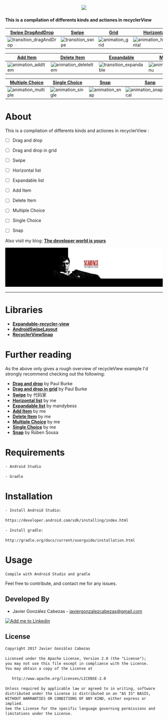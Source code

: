 
<p align="center">
 <img src="https://github.com/CabezasGonzalezJavier/FullRecycleView/blob/master/title.png" />
 <h4>This is a compilation of differents kinds and actiones in recyclerView</h4>
</p>




[Swipe DragAndDrop][dragandswipe] | [Swipe][swipe] | [Grid][dragandswipe] | [Horizontal][horizontal]
--- | --- | --- | ---
![transition_dragAndDrop] | ![transition_swipe] | ![animation_grid] | ![animation_horizontal]

[Add Item][add] | [Delete Item][delete] | [Expandable][expandable] | [Menu][menu]
--- | --- | --- | ---
![animation_addItem] | ![animation_deleteItem] | ![transition_expandable] | ![animation_menu]

[Multiple Choice][multiple] | [Single Choice][single] | [Snap][snap] | [Sanp][snap]
--- | --- | --- | ---
![animation_multiple] | ![animation_single] | ![animation_snap] | ![animation_snap_vertical]

# About
  This is a compilation of differents kinds and actiones in recyclerView :
  
 - [ ] Drag and drop
 - [ ] Drag and drop in grid
 - [ ] Swipe 
 - [ ] Horizontal list
 - [ ] Expandable list
 - [ ] Add Item
 - [ ] Delete Item
 - [ ] Multiple Choice
 - [ ] Single Choice
 - [ ] Snap

  
  Also visit my blog: **[The developer world is yours](http://thedeveloperworldisyours.com)**
  
<a href="http://thedeveloperworldisyours.com/">
  <img alt="The developer world is yours" src="https://github.com/CabezasGonzalezJavier/AddTextViewButton/blob/master/TheDeveloperWordIsYours.png" />
</a>
  
---------
# Libraries

 * **[Expandable-recycler-view](https://github.com/thoughtbot/expandable-recycler-view)**
 * **[AndroidSwipeLayout](https://github.com/daimajia/AndroidSwipeLayout)**
 * **[RecyclerViewSnap](https://github.com/rubensousa/RecyclerViewSnap)**
 
# Further reading

  As the above only gives a rough overview of recycleView example I'd strongly recommend checking out the following:
  * **[Drag and drop](https://medium.com/@ipaulpro/drag-and-swipe-with-recyclerview-b9456d2b1aaf#.984ilzuek)** by Paul Burke
  * **[Drag and drop in grid](https://medium.com/@ipaulpro/drag-and-swipe-with-recyclerview-6a6f0c422efd#.s4r12j9rk)** by Paul Burke
  * **[Swipe](https://github.com/daimajia/AndroidSwipeLayout)** by 代码家
  * **[Horizontal list](http://thedeveloperworldisyours.com/android/horizontal-listview-on-android/#sthash.iYuy7X5R.dpbs)** by me
  * **[Expandable list](https://github.com/thoughtbot/expandable-recycler-view)** by mandybess
  * **[Add Item](http://thedeveloperworldisyours.com)** by me
  * **[Delete Item](http://thedeveloperworldisyours.com)** by me
  * **[Multiple Choice](http://thedeveloperworldisyours.com/android/multiple-choice-recyclerview/#sthash.aD5rVYfB.dpbs)** by me
  * **[Single Choice](http://thedeveloperworldisyours.com/android/single-choice-recyclerview/#sthash.NWIoNAeD.dpbs)** by me
  * **[Snap](https://github.com/rubensousa/RecyclerViewSnap/blob/master/README.md)** by Rúben Sousa
  
# Requirements

    - Android Studio

    - Gradle


# Installation

    - Install Android Studio:

    https://developer.android.com/sdk/installing/index.html

    - Install gradle:

    http://gradle.org/docs/current/userguide/installation.html

# Usage
    Compile with Android Studio and gradle


Feel free to contribute, and contact me for any issues.

Developed By
------------
* Javier González Cabezas - <javiergonzalezcabezas@gmail.com>

<a href="https://es.linkedin.com/in/javier-gonz%C3%A1lez-cabezas-8b4b2231">
  <img alt="Add me to Linkedin" src="https://github.com/JorgeCastilloPrz/EasyMVP/blob/master/art/linkedin.png" />
</a>

License
-------

    Copyright 2017 Javier González Cabezas

    Licensed under the Apache License, Version 2.0 (the "License");
    you may not use this file except in compliance with the License.
    You may obtain a copy of the License at

       http://www.apache.org/licenses/LICENSE-2.0

    Unless required by applicable law or agreed to in writing, software
    distributed under the License is distributed on an "AS IS" BASIS,
    WITHOUT WARRANTIES OR CONDITIONS OF ANY KIND, either express or implied.
    See the License for the specific language governing permissions and
    limitations under the License.

[dragandswipe]: https://github.com/thedeveloperworldisyours/FullRecycleView/tree/master/app/src/main/java/com/thedeveloperworldisyours/fullrecycleview/dragandswipe
[swipe]: https://github.com/thedeveloperworldisyours/FullRecycleView/tree/master/app/src/main/java/com/thedeveloperworldisyours/fullrecycleview/swipe
[horizontal]: https://github.com/thedeveloperworldisyours/FullRecycleView/tree/master/app/src/main/java/com/thedeveloperworldisyours/fullrecycleview/horizontal
[add]: https://github.com/thedeveloperworldisyours/FullRecycleView/tree/master/app/src/main/java/com/thedeveloperworldisyours/fullrecycleview/vertical
[delete]: https://github.com/thedeveloperworldisyours/FullRecycleView/tree/master/app/src/main/java/com/thedeveloperworldisyours/fullrecycleview/vertical
[expandable]: https://github.com/thedeveloperworldisyours/FullRecycleView/tree/master/app/src/main/java/com/thedeveloperworldisyours/fullrecycleview/expandable
[menu]: https://github.com/thedeveloperworldisyours/FullRecycleView/blob/master/menu.gif
[multiple]: https://github.com/thedeveloperworldisyours/FullRecycleView/tree/master/app/src/main/java/com/thedeveloperworldisyours/fullrecycleview/multiple
[single]: https://github.com/thedeveloperworldisyours/FullRecycleView/tree/master/app/src/main/java/com/thedeveloperworldisyours/fullrecycleview/single
[snap]: https://github.com/thedeveloperworldisyours/FullRecycleView/tree/master/app/src/main/java/com/thedeveloperworldisyours/fullrecycleview/snap


[transition_dragAndDrop]: https://github.com/thedeveloperworldisyours/FullRecycleView/blob/master/DragAndDrop.gif
[transition_swipe]: https://github.com/thedeveloperworldisyours/FullRecycleView/blob/master/Swipe.gif
[animation_grid]: https://github.com/thedeveloperworldisyours/FullRecycleView/blob/master/Grid.gif
[animation_horizontal]: https://github.com/thedeveloperworldisyours/FullRecycleView/blob/master/Horizontal.gif
[transition_expandable]: https://github.com/thedeveloperworldisyours/FullRecycleView/blob/master/expandable.gif
[animation_addItem]: https://github.com/thedeveloperworldisyours/FullRecycleView/blob/master/addItem.gif
[animation_deleteItem]: https://github.com/thedeveloperworldisyours/FullRecycleView/blob/master/deleteItem.gif
[animation_menu]: https://github.com/thedeveloperworldisyours/FullRecycleView/blob/master/menu.gif
[animation_multiple]: https://github.com/thedeveloperworldisyours/FullRecycleView/blob/master/multipleChoice.gif
[animation_single]: https://github.com/thedeveloperworldisyours/FullRecycleView/blob/master/singleChoice.gif
[animation_snap]: https://github.com/thedeveloperworldisyours/FullRecycleView/blob/master/horizontalSnap.gif
[animation_snap_vertical]: https://github.com/thedeveloperworldisyours/FullRecycleView/blob/master/verticalSnap.gif
